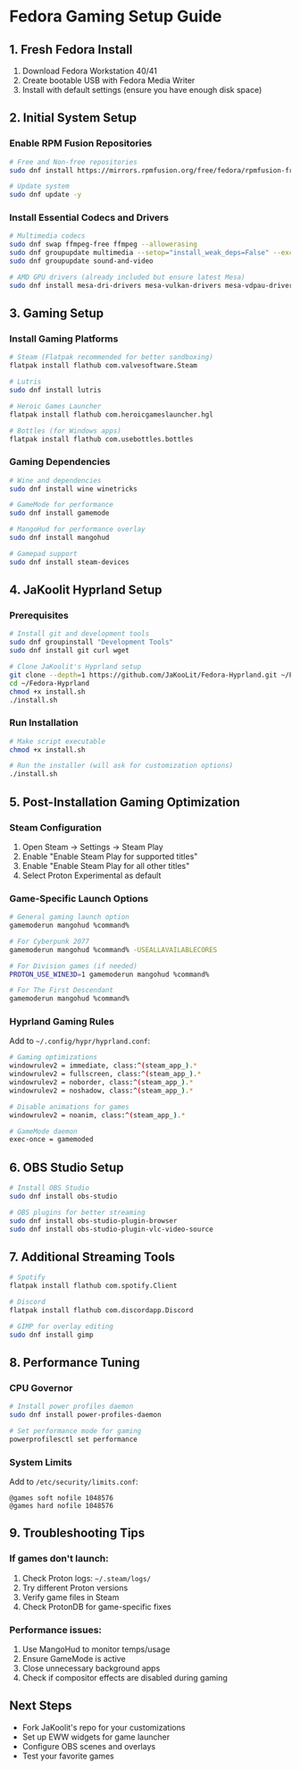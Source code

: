 # Fedora Gaming Setup Guide

## 1. Fresh Fedora Install
1. Download Fedora Workstation 40/41
2. Create bootable USB with Fedora Media Writer
3. Install with default settings (ensure you have enough disk space)

## 2. Initial System Setup

### Enable RPM Fusion Repositories
```bash
# Free and Non-free repositories
sudo dnf install https://mirrors.rpmfusion.org/free/fedora/rpmfusion-free-release-$(rpm -E %fedora).noarch.rpm https://mirrors.rpmfusion.org/nonfree/fedora/rpmfusion-nonfree-release-$(rpm -E %fedora).noarch.rpm

# Update system
sudo dnf update -y
```

### Install Essential Codecs and Drivers
```bash
# Multimedia codecs
sudo dnf swap ffmpeg-free ffmpeg --allowerasing
sudo dnf groupupdate multimedia --setop="install_weak_deps=False" --exclude=PackageKit-gstreamer-plugin
sudo dnf groupupdate sound-and-video

# AMD GPU drivers (already included but ensure latest Mesa)
sudo dnf install mesa-dri-drivers mesa-vulkan-drivers mesa-vdpau-drivers mesa-va-drivers
```

## 3. Gaming Setup

### Install Gaming Platforms
```bash
# Steam (Flatpak recommended for better sandboxing)
flatpak install flathub com.valvesoftware.Steam

# Lutris
sudo dnf install lutris

# Heroic Games Launcher
flatpak install flathub com.heroicgameslauncher.hgl

# Bottles (for Windows apps)
flatpak install flathub com.usebottles.bottles
```

### Gaming Dependencies
```bash
# Wine and dependencies
sudo dnf install wine winetricks

# GameMode for performance
sudo dnf install gamemode

# MangoHud for performance overlay
sudo dnf install mangohud

# Gamepad support
sudo dnf install steam-devices
```

## 4. JaKoolit Hyprland Setup

### Prerequisites
```bash
# Install git and development tools
sudo dnf groupinstall "Development Tools"
sudo dnf install git curl wget

# Clone JaKoolit's Hyprland setup
git clone --depth=1 https://github.com/JaKooLit/Fedora-Hyprland.git ~/Fedora-Hyprland
cd ~/Fedora-Hyprland
chmod +x install.sh
./install.sh
```

### Run Installation
```bash
# Make script executable
chmod +x install.sh

# Run the installer (will ask for customization options)
./install.sh
```

## 5. Post-Installation Gaming Optimization

### Steam Configuration
1. Open Steam → Settings → Steam Play
2. Enable "Enable Steam Play for supported titles"
3. Enable "Enable Steam Play for all other titles" 
4. Select Proton Experimental as default

### Game-Specific Launch Options
```bash
# General gaming launch option
gamemoderun mangohud %command%

# For Cyberpunk 2077
gamemoderun mangohud %command% -USEALLAVAILABLECORES

# For Division games (if needed)
PROTON_USE_WINE3D=1 gamemoderun mangohud %command%

# For The First Descendant
gamemoderun mangohud %command%
```

### Hyprland Gaming Rules
Add to `~/.config/hypr/hyprland.conf`:
```bash
# Gaming optimizations
windowrulev2 = immediate, class:^(steam_app_).*
windowrulev2 = fullscreen, class:^(steam_app_).*
windowrulev2 = noborder, class:^(steam_app_).*
windowrulev2 = noshadow, class:^(steam_app_).*

# Disable animations for games
windowrulev2 = noanim, class:^(steam_app_).*

# GameMode daemon
exec-once = gamemoded
```

## 6. OBS Studio Setup
```bash
# Install OBS Studio
sudo dnf install obs-studio

# OBS plugins for better streaming
sudo dnf install obs-studio-plugin-browser
sudo dnf install obs-studio-plugin-vlc-video-source
```

## 7. Additional Streaming Tools
```bash
# Spotify
flatpak install flathub com.spotify.Client

# Discord
flatpak install flathub com.discordapp.Discord

# GIMP for overlay editing
sudo dnf install gimp
```

## 8. Performance Tuning

### CPU Governor
```bash
# Install power profiles daemon
sudo dnf install power-profiles-daemon

# Set performance mode for gaming
powerprofilesctl set performance
```

### System Limits
Add to `/etc/security/limits.conf`:
```
@games soft nofile 1048576
@games hard nofile 1048576
```

## 9. Troubleshooting Tips

### If games don't launch:
1. Check Proton logs: `~/.steam/logs/`
2. Try different Proton versions
3. Verify game files in Steam
4. Check ProtonDB for game-specific fixes

### Performance issues:
1. Use MangoHud to monitor temps/usage
2. Ensure GameMode is active
3. Close unnecessary background apps
4. Check if compositor effects are disabled during gaming

## Next Steps
- Fork JaKoolit's repo for your customizations
- Set up EWW widgets for game launcher
- Configure OBS scenes and overlays
- Test your favorite games
